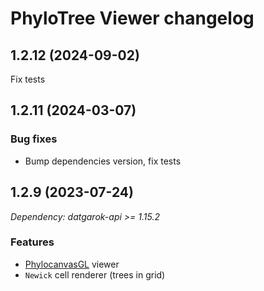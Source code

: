 # PhyloTree Viewer changelog

## 1.2.12 (2024-09-02)

Fix tests

## 1.2.11 (2024-03-07)

### Bug fixes

* Bump dependencies version, fix tests

## 1.2.9 (2023-07-24)

*Dependency: datgarok-api >= 1.15.2*

### Features

* [PhylocanvasGL](../../help/visualize/viewers/phylocanvas-gl) viewer
* `Newick` cell renderer (trees in grid)
